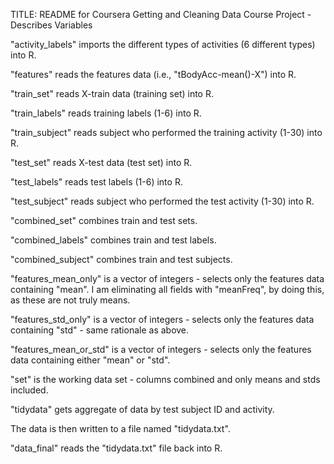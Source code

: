 TITLE: README for Coursera Getting and Cleaning Data Course Project - Describes Variables


"activity_labels" imports the different types of activities (6 different types) into R.

"features" reads the features data (i.e., "tBodyAcc-mean()-X") into R.

"train_set" reads X-train data (training set) into R.

"train_labels" reads training labels (1-6) into R.

"train_subject" reads subject who performed the training activity (1-30) into R.

"test_set" reads X-test data (test set) into R.

"test_labels" reads test labels (1-6) into R.

"test_subject" reads subject who performed the test activity (1-30) into R.

"combined_set" combines train and test sets.

"combined_labels" combines train and test labels.

"combined_subject" combines train and test subjects.

"features_mean_only" is a vector of integers - selects only the features data containing "mean".
   I am eliminating all fields with "meanFreq", by doing this, as these are not truly means.

"features_std_only" is a vector of integers - selects only the features data containing "std" - 
   same rationale as above.

"features_mean_or_std" is a vector of integers - selects only the features data containing either "mean" or "std".

"set" is the working data set - columns combined and only means and stds included.

"tidydata" gets aggregate of data by test subject ID and activity.

The data is then written to a file named "tidydata.txt".

"data_final" reads the "tidydata.txt" file back into R.
